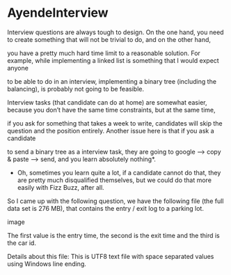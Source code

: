 # AyendeInterview
Interview questions are always tough to design. On the one hand, you need to create something that will not be trivial to do, and on the other hand,   

you have a pretty much hard time limit to a reasonable solution. For example, while implementing a linked list is something that I would expect anyone  

to be able to do in an interview, implementing a binary tree (including the balancing), is probably not going to be feasible.  


Interview tasks (that candidate can do at home) are somewhat easier, because you don’t have the same time constraints, but at the same time,   

if you ask for something that takes a week to write, candidates will skip the question and the position entirely. Another issue here is that if you ask a candidate  

to send a binary tree as a interview task, they are going to google –> copy & paste –> send, and you learn absolutely nothing*.  

* Oh, sometimes you learn quite a lot, if a candidate cannot do that, they are pretty much disqualified themselves, but we could do that more easily with Fizz Buzz, after all.

So I came up with the following question, we have the following file (the full data set is 276 MB), that contains the entry / exit log to a parking lot.

image

The first value is the entry time, the second is the exit time and the third is the car id.

Details about this file: This is UTF8 text file with space separated values using Windows line ending.

